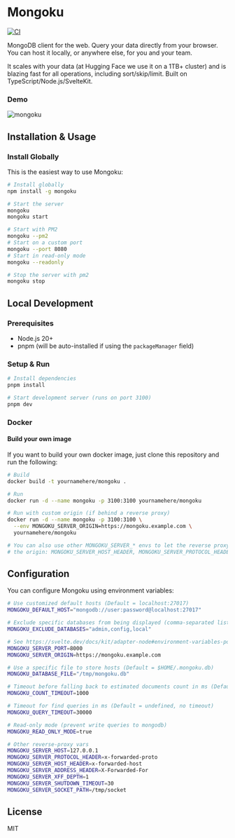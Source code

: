 # Mongoku

[![CI](https://github.com/huggingface/Mongoku/actions/workflows/ci.yml/badge.svg)](https://github.com/huggingface/Mongoku/actions/workflows/ci.yml)

MongoDB client for the web. Query your data directly from your browser. You can host it locally,
or anywhere else, for you and your team.

It scales with your data (at Hugging Face we use it on a 1TB+ cluster) and is blazing fast for all
operations, including sort/skip/limit. Built on TypeScript/Node.js/SvelteKit.

### Demo

![mongoku](https://huggingface.co/landing/assets/mongoku/mongoku-demo.gif)

## Installation & Usage

### Install Globally

This is the easiest way to use Mongoku:

```bash
# Install globally
npm install -g mongoku

# Start the server
mongoku
mongoku start

# Start with PM2
mongoku --pm2
# Start on a custom port
mongoku --port 8080
# Start in read-only mode
mongoku --readonly

# Stop the server with pm2
mongoku stop
```

## Local Development

### Prerequisites

- Node.js 20+
- pnpm (will be auto-installed if using the `packageManager` field)

### Setup & Run

```bash
# Install dependencies
pnpm install

# Start development server (runs on port 3100)
pnpm dev
```

### Docker

<!-- #### Using the Docker HUB image

```bash
docker run -d --name mongoku -p 3100:3100 huggingface/mongoku

# Run with customized default hosts
docker run -d --name mongoku -p 3100:3100 \
  --env MONGOKU_DEFAULT_HOST="mongodb://user:password@myhost.com:8888" \
  huggingface/mongoku
```
-->

#### Build your own image

If you want to build your own docker image, just clone this repository and run the following:

```bash
# Build
docker build -t yournamehere/mongoku .

# Run
docker run -d --name mongoku -p 3100:3100 yournamehere/mongoku

# Run with custom origin (if behind a reverse proxy)
docker run -d --name mongoku -p 3100:3100 \
  --env MONGOKU_SERVER_ORIGIN=https://mongoku.example.com \
  yournamehere/mongoku

# You can also use other MONGOKU_SERVER_* envs to let the reverse proxy determine
# the origin: MONGOKU_SERVER_HOST_HEADER, MONGOKU_SERVER_PROTOCOL_HEADER, ...
```

## Configuration

You can configure Mongoku using environment variables:

```bash
# Use customized default hosts (Default = localhost:27017)
MONGOKU_DEFAULT_HOST="mongodb://user:password@localhost:27017"

# Exclude specific databases from being displayed (comma-separated list)
MONGOKU_EXCLUDE_DATABASES="admin,config,local"

# See https://svelte.dev/docs/kit/adapter-node#environment-variables-port-and-host
MONGOKU_SERVER_PORT=8000
MONGOKU_SERVER_ORIGIN=https://mongoku.example.com

# Use a specific file to store hosts (Default = $HOME/.mongoku.db)
MONGOKU_DATABASE_FILE="/tmp/mongoku.db"

# Timeout before falling back to estimated documents count in ms (Default = 5000)
MONGOKU_COUNT_TIMEOUT=1000

# Timeout for find queries in ms (Default = undefined, no timeout)
MONGOKU_QUERY_TIMEOUT=30000

# Read-only mode (prevent write queries to mongodb)
MONGOKU_READ_ONLY_MODE=true

# Other reverse-proxy vars
MONGOKU_SERVER_HOST=127.0.0.1
MONGOKU_SERVER_PROTOCOL_HEADER=x-forwarded-proto
MONGOKU_SERVER_HOST_HEADER=x-forwarded-host
MONGOKU_SERVER_ADDRESS_HEADER=X-Forwarded-For
MONGOKU_SERVER_XFF_DEPTH=1
MONGOKU_SERVER_SHUTDOWN_TIMEOUT=30
MONGOKU_SERVER_SOCKET_PATH=/tmp/socket
```

## License

MIT
